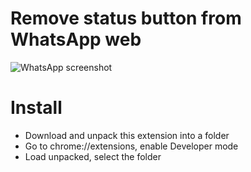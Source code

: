 # Remove status button from WhatsApp web
 
![WhatsApp screenshot](https://i.imgur.com/gsXV5gq.png "WhatsApp status button")

# Install
- Download and unpack this extension into a folder
- Go to chrome://extensions, enable Developer mode
- Load unpacked, select the folder
